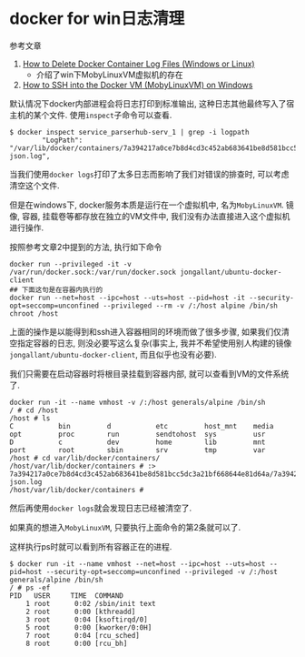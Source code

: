 # docker for win日志清理

参考文章

1. [How to Delete Docker Container Log Files (Windows or Linux) ](https://blog.jongallant.com/2017/11/delete-docker-container-log-files/)
    - 介绍了win下MobyLinuxVM虚拟机的存在
2. [How to SSH into the Docker VM (MobyLinuxVM) on Windows ](https://blog.jongallant.com/2017/11/ssh-into-docker-vm-windows/)

默认情况下docker内部进程会将日志打印到标准输出, 这种日志其他最终写入了宿主机的某个文件. 使用`inspect`子命令可以查看.

```
$ docker inspect service_parserhub-serv_1 | grep -i logpath
        "LogPath": "/var/lib/docker/containers/7a394217a0ce7b8d4cd3c452ab683641be8d581bcc5dc3a21bf668644e81d64a/7a394217a0ce7b8d4cd3c452ab683641be8d581bcc5dc3a21bf668644e81d64a-json.log",
```

当我们使用`docker logs`打印了太多日志而影响了我们对错误的排查时, 可以考虑清空这个文件.

但是在windows下, docker服务本质是运行在一个虚拟机中, 名为`MobyLinuxVM`. 镜像, 容器, 挂载卷等都存放在独立的VM文件中, 我们没有办法直接进入这个虚拟机进行操作.

按照参考文章2中提到的方法, 执行如下命令

```
docker run --privileged -it -v /var/run/docker.sock:/var/run/docker.sock jongallant/ubuntu-docker-client 
## 下面这句是在容器内执行的
docker run --net=host --ipc=host --uts=host --pid=host -it --security-opt=seccomp=unconfined --privileged --rm -v /:/host alpine /bin/sh
chroot /host
```

上面的操作是以能得到和ssh进入容器相同的环境而做了很多步骤, 如果我们仅清空指定容器的日志, 则没必要写这么复杂(事实上, 我并不希望使用别人构建的镜像`jongallant/ubuntu-docker-client`, 而且似乎也没有必要). 

我们只需要在启动容器时将根目录挂载到容器内部, 就可以查看到VM的文件系统了.

```
docker run -it --name vmhost -v /:/host generals/alpine /bin/sh
/ # cd /host
/host # ls
C           bin         d           etc         host_mnt    media       opt         proc        run         sendtohost  sys         usr
D           c           dev         home        lib         mnt         port        root        sbin        srv         tmp         var
/host # cd var/lib/docker/containers/
/host/var/lib/docker/containers # :> 7a394217a0ce7b8d4cd3c452ab683641be8d581bcc5dc3a21bf668644e81d64a/7a394217a0ce7b8d4cd3c452ab683641be8d581bcc5dc3a21bf668644e81d64a-json.log
/host/var/lib/docker/containers #
```

然后再使用`docker logs`就会发现日志已经被清空了.

如果真的想进入`MobyLinuxVM`, 只要执行上面命令的第2条就可以了.

这样执行ps时就可以看到所有容器正在的进程.

```
$ docker run -it --name vmhost --net=host --ipc=host --uts=host --pid=host --security-opt=seccomp=unconfined --privileged -v /:/host generals/alpine /bin/sh
/ # ps -ef
PID   USER     TIME  COMMAND
    1 root      0:02 /sbin/init text
    2 root      0:00 [kthreadd]
    3 root      0:04 [ksoftirqd/0]
    5 root      0:00 [kworker/0:0H]
    7 root      0:04 [rcu_sched]
    8 root      0:00 [rcu_bh]
```
